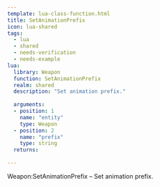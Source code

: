 ```yaml
---
template: lua-class-function.html
title: SetAnimationPrefix
icon: lua-shared
tags:
  - lua
  - shared
  - needs-verification
  - needs-example
lua:
  library: Weapon
  function: SetAnimationPrefix
  realm: shared
  description: "Set animation prefix."
  
  arguments:
  - position: 1
    name: "entity"
    type: Weapon
  - position: 2
    name: "prefix"
    type: string
  returns:
    
---
```


<div class="lua__search__keywords">
Weapon:SetAnimationPrefix &#x2013; Set animation prefix.
</div>
